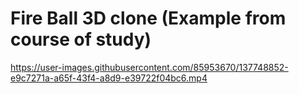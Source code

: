 # Fire Ball 3D clone (Example from course of study)
https://user-images.githubusercontent.com/85953670/137748852-e9c7271a-a65f-43f4-a8d9-e39722f04bc6.mp4
